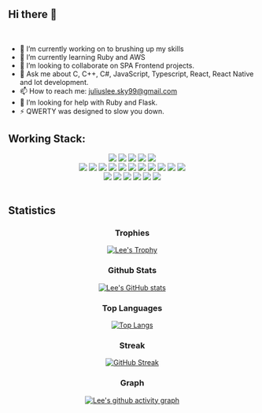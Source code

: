 ## Hi there 👋

<!-- [![Portfolio](https://img.shields.io/website?color=blue&label=Portfolio&style=flat&up_message=Online&url=https://luckyarthas0823.wixsite.com/portfolio)](https://skylee99.github.io/portfolio/)
![Visitor Count](https://komarev.com/ghpvc/?username=skylee99&color=blue&logo=flat)
[![Linkedin](https://img.shields.io/badge/skylee99-black?style=flat&logo=Linkedin&logoColor=blue&link=https:https://www.linkedin.com/in/juliuslee99/)](https://www.linkedin.com/in/juliuslee99/) -->

<br>

- 🔭 I’m currently working on to brushing up my skills
- 🌱 I’m currently learning Ruby and AWS
- 👯 I’m looking to collaborate on SPA Frontend projects.
- 💬 Ask me about C, C++, C#, JavaScript, Typescript, React, React Native and Iot development.
- 📫 How to reach me: <a href="juliuslee.sky99@gmail.com">juliuslee.sky99@gmail.com</a>
- 🤔 I’m looking for help with Ruby and Flask.
- ⚡ QWERTY was designed to slow you down.
  <br/>

## Working Stack:

<div align="center">
    <img src="https://img.shields.io/badge/-C++-000000?&style=flat&logo=c%2B%2B&logoColor=0277BD" />
    <img src="https://img.shields.io/badge/-C-000000?&style=flat&logo=c&logoColor=5968BA" />
    <img src="https://img.shields.io/badge/-Java-000000?style=flat&logo=java&logoColor=F44336" />
    <img src="https://img.shields.io/badge/-Jupyter-000000?style=flat&logo=jupyter&logoColor=F57C00" />
    <img src="https://img.shields.io/badge/-Python-000000?style=flat&logo=python&logoColorhalf=396E9B" /> <br>
    <img src="https://img.shields.io/badge/-HTML-000000?&style=flat&logo=html5"/>
    <img src="https://img.shields.io/badge/-CSS-000000?&style=flat&logo=css3&logoColor=42A5F5"/>
    <img src="https://img.shields.io/badge/-JavaScript-000000?style=flat&logo=javascript&logoColor=FFCA28" />
    <img src="https://img.shields.io/badge/-Php-000000?style=flat&logo=php&logoColor=1E87E3" />
    <img src="https://img.shields.io/badge/-React-000000?style=flat&logo=react&logoColor=03AABF" />
    <img src="https://img.shields.io/badge/-ReactNative-000000?style=flat&logo=react&logoColor=03AABF" />
    <img src="https://img.shields.io/badge/-Angular-000000?style=flat&logo=angular&logoColor=E53935">
    <img src="https://img.shields.io/badge/-Node.js-000000?&style=flat&logo=node.js&logoColor=8AC149"/>
    <img src="https://img.shields.io/badge/-NPM-000000?&style=flat&logo=npm&logoColor=CB3837"/>
    <img src="https://img.shields.io/badge/-MySQL-000000?style=flat&logo=mysql&logoColor=E6892E" />
    <img src="https://img.shields.io/badge/-MongoDB-000000?style=flat&logo=mongodb&logoColor=4AAA3C" /> <br>
    <img src="https://img.shields.io/badge/-git-000000?&style=flat&logo=git&logoColor=E64A19"/>
    <img src="https://img.shields.io/badge/-Gitpod-000000?style=flat&logo=gitpod&logoColor=29B4F4" />
    <img src="https://img.shields.io/badge/-Github-000000?style=flat&logo=github&logoColor=DEDEDF" />
    <img src="https://img.shields.io/badge/-Firebase-000000?style=flat&logo=firebase&logoColor=FBC02D" />
    <img src="https://img.shields.io/badge/-Repl-000000?style=flat&logo=repl.it&logoColor=E1E2E4" />
    <img src="https://img.shields.io/badge/-vscode-000000?style=flat&logo=visual-studio-code&logoColor=2BA1F1" />
</div>
<br/>

## Statistics

<div align="center">
  
  ### Trophies

[![Lee's Trophy](https://github-profile-trophy.vercel.app/?username=skylee99&row=1&column=7&margin-w=5&no-frame=true&theme=dracula)](https://github-profile-trophy.vercel.app/?username=skylee99&row=1&column=7&margin-w=5&no-frame=true&theme=dracula)

### Github Stats

[![Lee's GitHub stats](https://github-readme-stats.vercel.app/api?username=skylee99&show_icons=true&count_private=true&include_all_commits=true&theme=dracula)](https://github.com/skylee99?tab=repositories)

### Top Languages

[![Top Langs](https://github-readme-stats.vercel.app/api/top-langs/?username=skylee99&count_private=true&include_all_commits=true&layout=compact&theme=dracula)](https://github-readme-stats.vercel.app/api/top-langs/?username=skylee99&count_private=true&include_all_commits=true&layout=compact&theme=dracula)

### Streak

[![GitHub Streak](https://github-readme-streak-stats.herokuapp.com/?user=skylee99&theme=dracula)](https://git.io/streak-stats)

### Graph

[![Lee's github activity graph](https://activity-graph.herokuapp.com/graph?username=skylee99&theme=dracula)](https://activity-graph.herokuapp.com/graph?username=skylee99&theme=dracula)

</div>

<!--
<a href="https://github.com/skylee99">
  <img width="1000" src="https://github-profile-trophy.vercel.app/?username=skylee99&row=1&column=7&margin-w=5&no-frame=true"/>
</a>
-->

<!--
<a href="https://activity-graph.herokuapp.com/graph?username=skylee99">
  <img align="center" src="https://activity-graph.herokuapp.com/graph?username=skylee99&theme=dracula">
</a>
-->

<!--
<a href="https://github.com/skylee99?tab=repositories">
  <img align="center" src="https://github-readme-stats.vercel.app/api?username=skylee99&show_icons=true&count_private=true&include_all_commits=true&theme=dracula" />
</a>-->

<!--
<a href="https://github.com/skylee99?tab=repositories">
  <img align="center" src="https://github-readme-stats.vercel.app/api/top-langs/?username=skylee99&count_private=true&include_all_commits=true&layout=compact&theme=dracula" />
</a>
-->

<!-- [![My Stats](https://github-readme-stats.vercel.app/api?username=skylee99&show_icons=true&title_color=fe6287&icon_color=fe6287&text_color=ffffff&bg_color=0a192f&count_private=true&include_all_commits=true)](https://github.com/skylee99?tab=repositories)
-->

<!-- [![Top Langs](https://github-readme-stats.vercel.app/api/top-langs/?username=skylee99&layout=compact&show_icons=true&title_color=fe6287&icon_color=21e6c1&text_color=21e6c1&bg_color=0a192f)](https://github.com/skylee99?tab=repositories) -->
